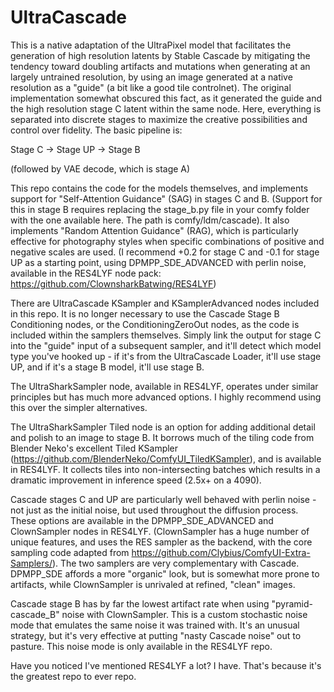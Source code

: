 # UltraCascade

This is a native adaptation of the UltraPixel model that facilitates the generation of high resolution latents by Stable Cascade by mitigating the tendency toward doubling artifacts and mutations when generating at an largely untrained resolution, by using an image generated at a native resolution as a "guide" (a bit like a good tile controlnet). The original implementation somewhat obscured this fact, as it generated the guide and the high resolution stage C latent within the same node. Here, everything is separated into discrete stages to maximize the creative possibilities and control over fidelity. The basic pipeline is:

Stage C -> Stage UP -> Stage B 

(followed by VAE decode, which is stage A)

This repo contains the code for the models themselves, and implements support for "Self-Attention Guidance" (SAG) in stages C and B. (Support for this in stage B requires replacing the stage_b.py file in your comfy folder with the one available here. The path is comfy/ldm/cascade). It also implements "Random Attention Guidance" (RAG), which is particularly effective for photography styles when specific combinations of positive and negative scales are used. (I recommend +0.2 for stage C and -0.1 for stage UP as a starting point, using DPMPP_SDE_ADVANCED with perlin noise, available in the RES4LYF node pack: https://github.com/ClownsharkBatwing/RES4LYF)

There are UltraCascade KSampler and KSamplerAdvanced nodes included in this repo. It is no longer necessary to use the Cascade Stage B Conditioning nodes, or the ConditioningZeroOut nodes, as the code is included within the samplers themselves. Simply link the output for stage C into the "guide" input of a subsequent sampler, and it'll detect which model type you've hooked up - if it's from the UltraCascade Loader, it'll use stage UP, and if it's a stage B model, it'll use stage B. 

The UltraSharkSampler node, available in RES4LYF, operates under similar principles but has much more advanced options. I highly recommend using this over the simpler alternatives. 

The UltraSharkSampler Tiled node is an option for adding additional detail and polish to an image to stage B. It borrows much of the tiling code from Blender Neko's excellent Tiled KSampler (https://github.com/BlenderNeko/ComfyUI_TiledKSampler), and is available in RES4LYF. It collects tiles into non-intersecting batches which results in a dramatic improvement in inference speed (2.5x+ on a 4090).

Cascade stages C and UP are particularly well behaved with perlin noise - not just as the initial noise, but used throughout the diffusion process. These options are available in the DPMPP_SDE_ADVANCED and ClownSampler nodes in RES4LYF. (ClownSampler has a huge number of unique features, and uses the RES sampler as the backend, with the core sampling code adapted from https://github.com/Clybius/ComfyUI-Extra-Samplers/). The two samplers are very complementary with Cascade. DPMPP_SDE affords a more "organic" look, but is somewhat more prone to artifacts, while ClownSampler is unrivaled at refined, "clean" images. 

Cascade stage B has by far the lowest artifact rate when using "pyramid-cascade_B" noise with ClownSampler. This is a custom stochastic noise mode that emulates the same noise it was trained with. It's an unusual strategy, but it's very effective at putting "nasty Cascade noise" out to pasture. This noise mode is only available in the RES4LYF repo.

Have you noticed I've mentioned RES4LYF a lot? I have. That's because it's the greatest repo to ever repo.

